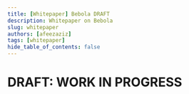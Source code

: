 ```yaml
---
title: [Whitepaper] Bebola DRAFT
description: Whitepaper on Bebola
slug: whitepaper
authors: [afeezaziz]
tags: [whitepaper]
hide_table_of_contents: false
---
```


<b><h1>DRAFT: WORK IN PROGRESS</h1></b>

<!--truncate-->

##